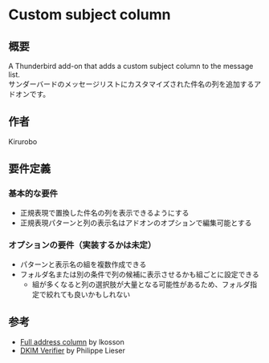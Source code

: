 # Custom subject column

## 概要
A Thunderbird add-on that adds a custom subject column to the message list.  
サンダーバードのメッセージリストにカスタマイズされた件名の列を追加するアドオンです。  

## 作者
Kirurobo


## 要件定義
### 基本的な要件
- 正規表現で置換した件名の列を表示できるようにする
- 正規表現パターンと列の表示名はアドオンのオプションで編集可能とする
### オプションの要件（実装するかは未定）
- パターンと表示名の組を複数作成できる
- フォルダ名または別の条件で列の候補に表示させるかも組ごとに設定できる
  - 組が多くなると列の選択肢が大量となる可能性があるため、フォルダ指定で絞れても良いかもしれない


## 参考
- [Full address column](https://github.com/lkosson/full-address-column) by lkosson
- [DKIM Verifier](https://github.com/lieser/dkim_verifier) by Philippe Lieser
